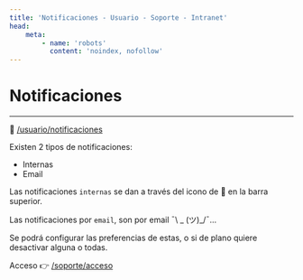 ```yaml
---
title: 'Notificaciones - Usuario - Soporte - Intranet'
head:
    meta:
        - name: 'robots'
          content: 'noindex, nofollow'
---
```

# Notificaciones
* * *

🔗 [/usuario/notificaciones](/usuario/notificaciones)

Existen 2 tipos de notificaciones:

- Internas
- Email

Las notificaciones `internas` se dan a través del icono de 🔔 en la barra superior.

Las notificaciones por `email`, son por email ¯\ _ (ツ)_/¯...

Se podrá configurar las preferencias de estas, o si de plano quiere desactivar alguna o todas.

Acceso 👉 [/soporte/acceso](/soporte/acceso)
